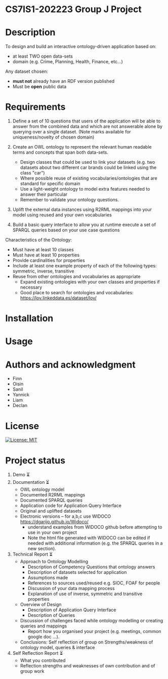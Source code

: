 # CS7IS1-202223 Group J Project 

# Description
To design and build an interactive ontology-driven application based on:
- at least TWO open data-sets
- domain (e.g. Crime, Planning, Health, Finance, etc...)

Any dataset chosen:
- **must not** already have an RDF version published
- Must be **open** public data

# Requirements
1. Define a set of 10 questions that users of the application will be able to answer from the combined data and which are not answerable alone by querying over a single dataset. (Note marks available for uniqueness/novelty of chosen domain)

2. Create an OWL ontology to represent the relevant human readable terms and concepts that span both data-sets.
    - Design classes that could be used to link your datasets (e.g. two datasets about two different car brands could be linked using the class "car")
    - Where possible reuse of existing vocabularies/ontologies that are standard for specific domain
    - Use a light-weight ontology to model extra features needed to answer their particular
    - Remember to validate your ontology questions.
3. Uplift the external data instances using R2RML mappings into your model using reused and your own vocabularies

4. Build a basic query interface to allow you at runtime execute a set of SPARQL queries based on your use case questions

Characteristics of the Ontology:
- Must have at least 10 classes
- Must have at least 10 properties
- Provide cardinalities for properties
- Include at least one example property of each of the following types: symmetric, inverse, transitive
- Reuse from other ontologies and vocabularies as
appropriate
    - Expand existing ontologies with your own classes and properties if necessary
    - Good place to search for ontologies and vocabularies: https://lov.linkeddata.es/dataset/lov/


# Installation

# Usage

# Authors and acknowledgment

- Finn
- Oisin 
- Sanil 
- Yannick 
- Liam
- Declan


# License

 [![License: MIT](https://img.shields.io/badge/License-MIT-yellow.svg)](https://opensource.org/licenses/MIT)

# Project status

1. Demo ⏳
2. Documentation ⏳
    - OWL ontology model
    - Documented R2RML mappings
    - Documented SPARQL queries
    - Application code for Application Query Interface
    - Original and uplifted datasets
    - Electronic versions – for a,b,c use WIDOCO https://dgarijo.github.io/Widoco/
        - understand examples from WIDOCO github before attempting to use in your own project
        - Note the html file generated with WIDOCO can be edited if needed with additional information (e.g. the SPARQL queries in a new section).
3. Technical Report ⏳
    - Approach to Ontology Modelling
        - Description of Competency Questions that ontology answers
        - Description of datasets selected for application
        - Assumptions made
        - References to sources used/reused e.g. SIOC, FOAF for people
        - Discussion of your data mapping process
        - Explanation of use of inverse, symmetric and transitive properties
    - Overview of Design
        - Description of Application Query Interface
        - Description of Queries
    - Discussion of challenges faced while ontology modelling or creating queries and mappings
        - Report how you organised your project (e.g. meetings, common google doc ...).
    - Conclusions: Self reflection of group on Strengths/weakness of ontology model, queries & interface
4. Self Reflection Report ⏳
    - What you contributed
    - Reflection strengths and weaknesses of own contribution and of group work